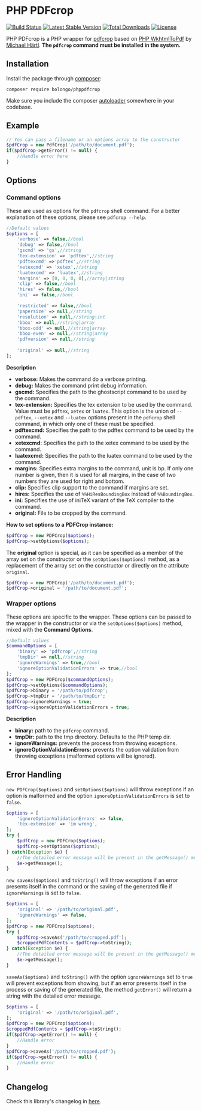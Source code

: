 # PHP PDFcrop

[![Build Status](https://secure.travis-ci.org/bolongo/phppdfcrop.png)](http://travis-ci.org/bolongo/phppdfcrop)
[![Latest Stable Version](https://poser.pugx.org/bolongo/phppdfcrop/v/stable.svg)](https://packagist.org/packages/bolongo/phppdfcrop)
[![Total Downloads](https://poser.pugx.org/bolongo/phppdfcrop/downloads)](https://packagist.org/packages/bolongo/phppdfcrop)
[![License](https://poser.pugx.org/bolongo/phppdfcrop/license.svg)](https://packagist.org/packages/bolongo/phppdfcrop)

PHP PDFcrop is a PHP wrapper for [pdfcrop](http://pdfcrop.sourceforge.net/) based on
[PHP WkhtmlToPdf](https://github.com/mikehaertl/phpwkhtmltopdf) by [Michael Härtl](https://github.com/mikehaertl).
**The `pdfcrop` command must be installed in the system.**

## Installation

Install the package through [composer](https://getcomposer.org/):
```
composer require bolongo/phppdfcrop
```

Make sure you include the composer [autoloader](https://getcomposer.org/doc/01-basic-usage.md#autoloading)
somewhere in your codebase.

## Example
```php
// You can pass a filename or an options array to the constructor
$pdfCrop = new PdfCrop('/path/to/document.pdf');
if($pdfCrop->getError() != null) {
    //Handle error here
}
```

## Options
### Command options
These are used as options for the `pdfcrop` shell command. For a better explanation of these options, please see
`pdfcrop --help`.

```php
//Default values
$options = [
    'verbose' => false,//bool
    'debug' => false,//bool
    'gscmd' => 'gs',//string
    'tex-extension' => 'pdftex',//string
    'pdftexcmd' =>'pdftex',//string
    'xetexcmd' => 'xetex',//string
    'luatexcmd' => 'luatex',//string
    'margins' => [0, 0, 0, 0],//array|string
    'clip' => false,//bool
    'hires' => false,//bool
    'ini' => false,//bool

    'restricted' => false,//bool
    'papersize' => null,//string
    'resolution' => null,//string|int
    'bbox' => null,//string|array
    'bbox-odd' => null,//string|array
    'bbox-even' => null,//string|array
    'pdfversion' => null,//string
    
    'original' => null,//string
];
```

**Description**
- **verbose:** Makes the command do a verbose printing.
- **debug:** Makes the command print debug information.
- **gscmd:** Specifies the path to the ghostscript command to be used by the command.
- **tex-extension:** Specifies the tex extension to be used by the command. Value must be `pdftex`, `xetex` or `luatex`.
    This option is the union of `--pdftex`, `--xetex` and `--luatex` options present in the `pdfcrop` shell command,
    in which only one of these must be specified.
- **pdftexcmd:** Specifies the path to the pdftex command to be used by the command.
- **xetexcmd:** Specifies the path to the xetex command to be used by the command.
- **luatexcmd:** Specifies the path to the luatex command to be used by the command.
- **margins:** Specifies extra margins to the command, unit is bp. If only one number is given, then it is used for all 
    margins, in the case of two numbers they are used for right and bottom.
- **clip:** Specifies clip support to the command if margins are set.
- **hires:** Specifies the use of `%%HiResBoundingBox` instead of `%%BoundingBox`.
- **ini:** Specifies the use of iniTeX variant of the TeX compiler to the command.
- **original:** File to be cropped by the command.

**How to set options to a PDFCrop instance:**

```php
$pdfCrop = new PDFCrop($options);
$pdfCrop->setOptions($options);
```

The **original** option is special, as it can be specified as a member of the array set on the constructor or the
`setOptions($options)` method, as a replacement of the array set on the constructor or directly on the attribute
`original`.

```php
$pdfCrop = new PDFCrop('/path/to/document.pdf');
$pdfCrop->original = '/path/to/document.pdf';
```

### Wrapper options
These options are specific to the wrapper. These options can be passed to the
    wrapper in the constructor or via the `setOptions($options)` method, mixed with the **Command Options**.

```php
//Default values
$commandOptions = [
    'binary' => 'pdfcrop',//string
    'tmpDir' => null,//string
    'ignoreWarnings' => true,//bool
    'ignoreOptionValidationErrors' => true,//bool
];
$pdfCrop = new PDFCrop($commandOptions);
$pdfCrop->setOptions($commandOptions);
$pdfCrop->binary = '/path/to/pdfcrop';
$pdfCrop->tmpDir = '/path/to/tmpDir';
$pdfCrop->ignoreWarnings = true;
$pdfCrop->ignoreOptionValidationErrors = true;
``` 

**Description**
- **binary:** path to the `pdfcrop` command.
- **tmpDir:** path to the tmp directory. Defaults to the PHP temp dir.
- **ignoreWarnings:** prevents the process from throwing exceptions.
- **ignoreOptionValidationErrors:** prevents the option validation from throwing exceptions (malformed options will be
    ignored).

## Error Handling

`new PDFCrop($options)` and `setOptions($options)` will throw exceptions if an option is malformed and the option
    `ignoreOptionValidationErrors` is set to `false`.

```php
$options = [
    'ignoreOptionValidationErrors' => false,
    'tex-extension' => 'im wrong',
];
try {
    $pdfCrop = new PDFCrop($options);
    $pdfCrop->setOptions($options);
} catch(Exception $e) {
    //The detailed error message will be present in the getMessage() method
    $e->getMessage();
}
```

`new saveAs($options)` and `toString()` will throw exceptions if an error presents itself in the command or the saving
    of the generated file if `ignoreWarnings` is set to `false`.

```php
$options = [
    'original' => '/path/to/original.pdf',
    'ignoreWarnings' => false,
];
$pdfCrop = new PDFCrop($options);
try {
    $pdfCrop->saveAs('/path/to/cropped.pdf');
    $croppedPdfContents = $pdfCrop->toString();
} catch(Exception $e) {
    //The detailed error message will be present in the getMessage() method
    $e->getMessage();
}
```

`saveAs($options)` and `toString()` with the option `ignoreWarnings` set to `true` will prevent exceptions from
    showing, but if an error presents itself in the process or saving of the generated file, the method `getError()`
    will return a string with the detailed error message.

```php
$options = [
    'original' => '/path/to/original.pdf',
];
$pdfCrop = new PDFCrop($options);
$croppedPdfContents = $pdfCrop->toString();
if($pdfCrop->getError() != null) {
    //Handle error
}
$pdfCrop->saveAs('/path/to/cropped.pdf');
if($pdfCrop->getError() != null) {
    //Handle error
}
```

## Changelog
Check this library's changelog in [here](CHANGELOG.md).